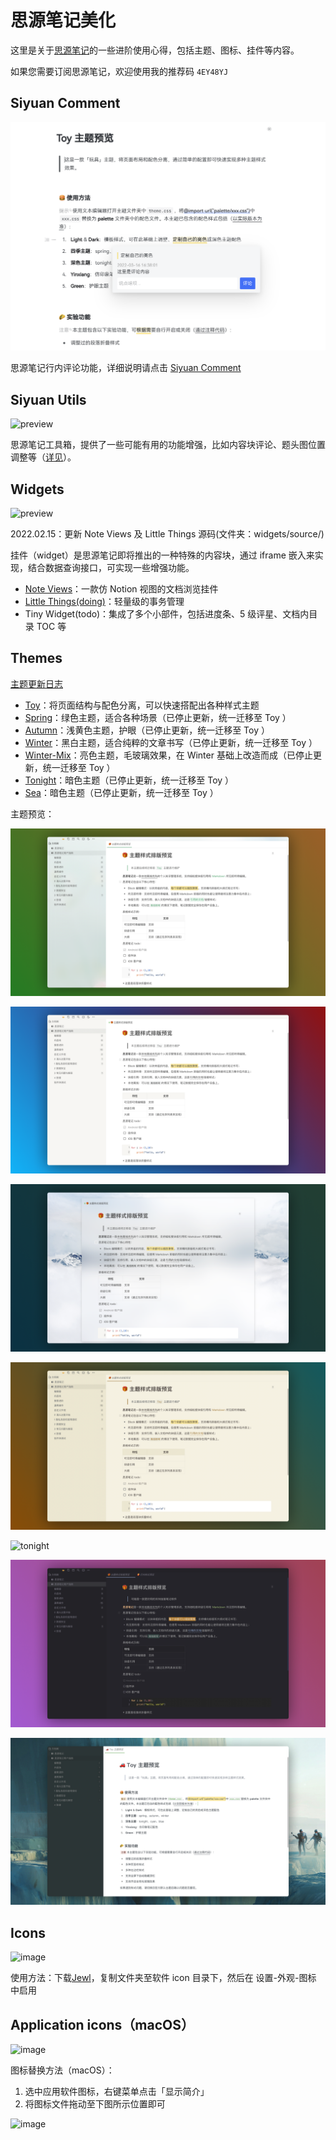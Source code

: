 # 思源笔记美化

这里是关于[思源笔记](https://b3log.org/siyuan/)的一些进阶使用心得，包括主题、图标、挂件等内容。

如果您需要订阅思源笔记，欢迎使用我的推荐码 `4EY48YJ`

## Siyuan Comment

![preview](https://raw.githubusercontent.com/langzhou/siyuan-note/main/siyuan-comment/preview.png)

思源笔记行内评论功能，详细说明请点击 [Siyuan Comment](https://github.com/langzhou/siyuan-note/tree/main/siyuan-comment)
## Siyuan Utils

![preview](https://raw.githubusercontent.com/langzhou/siyuan-note/main/siyuan-utils/preview/comment-1.png)

思源笔记工具箱，提供了一些可能有用的功能增强，比如内容块评论、题头图位置调整等（[详见](https://github.com/langzhou/siyuan-note/tree/main/siyuan-utils)）。

## Widgets

![preview](https://raw.githubusercontent.com/langzhou/siyuan-note/main/widgets/little-things/preview.png) 

2022.02.15：更新 Note Views 及 Little Things 源码(文件夹：widgets/source/)

挂件（widget）是思源笔记即将推出的一种特殊的内容块，通过 iframe 嵌入来实现，结合数据查询接口，可实现一些增强功能。

- [Note Views](https://github.com/langzhou/siyuan-note/tree/main/widgets/note-views)：一款仿 Notion 视图的文档浏览挂件
- [Little Things(doing)](https://github.com/langzhou/siyuan-note/tree/main/widgets/little-things)：轻量级的事务管理
- Tiny Widget(todo)：集成了多个小部件，包括进度条、5 级评星、文档内目录 TOC 等


## Themes

[主题更新日志](https://github.com/langzhou/siyuan-note/blob/main/%E4%B8%BB%E9%A2%98%E6%9B%B4%E6%96%B0%E6%97%A5%E5%BF%97.md)

- [Toy](https://github.com/langzhou/toy-theme-for-siyuan)：将页面结构与配色分离，可以快速搭配出各种样式主题
- [Spring](https://github.com/langzhou/spring-theme-for-siyuan)：绿色主题，适合各种场景（已停止更新，统一迁移至 Toy ）
- [Autumn](https://github.com/langzhou/autumn-theme-for-siyuan)：浅黄色主题，护眼（已停止更新，统一迁移至 Toy ）
- [Winter](https://github.com/langzhou/winter-theme-for-siyuan)：黑白主题，适合纯粹的文章书写（已停止更新，统一迁移至 Toy ）
- [Winter-Mix](https://github.com/langzhou/winter-mix-theme-for-siyuan)：亮色主题，毛玻璃效果，在 Winter 基础上改造而成（已停止更新，统一迁移至 Toy ）
- [Tonight](https://github.com/langzhou/tonight-for-siyuan)：暗色主题（已停止更新，统一迁移至 Toy ）
- [Sea](https://github.com/langzhou/sea-theme-for-siyuan)：暗色主题（已停止更新，统一迁移至 Toy ）

主题预览：


![spring](https://raw.githubusercontent.com/langzhou/spring-theme-for-siyuan/main/preview.png)

![winter](https://raw.githubusercontent.com/langzhou/winter-theme-for-siyuan/main/preview.png)

![winter-mix](https://raw.githubusercontent.com/langzhou/winter-mix-theme-for-siyuan/master/preview.png)

![autumn](https://raw.githubusercontent.com/langzhou/autumn-theme-for-siyuan/main/preview.png)

![tonight](https://raw.githubusercontent.com/langzhou/tonight-theme-for-siyuan/main/preview.png)

![sea](https://raw.githubusercontent.com/langzhou/sea-theme-for-siyuan/main/preview.png)


![Toy](https://raw.githubusercontent.com/langzhou/toy-theme-for-siyuan/main/preview.png)




## Icons
![image](https://user-images.githubusercontent.com/6987229/118349897-20795600-b586-11eb-822d-72119bdc7f57.png)


使用方法：下载[Jewl](https://github.com/langzhou/siyuan-note/tree/main/jewel)，复制文件夹至软件 icon 目录下，然后在 设置-外观-图标 中启用


## Application icons（macOS）


![image](https://raw.githubusercontent.com/langzhou/siyuan-note/main/icons/preview.png)


图标替换方法（macOS）：

1. 选中应用软件图标，右键菜单点击「显示简介」
2. 将图标文件拖动至下图所示位置即可

![image](https://user-images.githubusercontent.com/6987229/119348780-e7508c80-bccf-11eb-9912-0864afe8bd2e.png)



